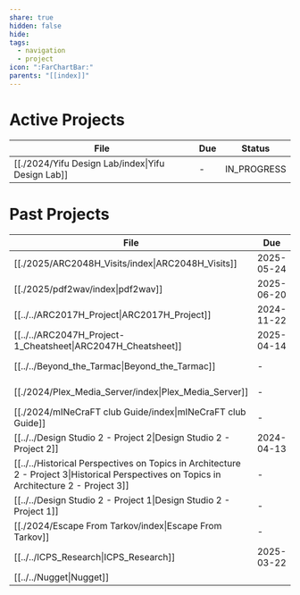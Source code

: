 ```yaml
---
share: true
hidden: false
hide: 
tags:
  - navigation
  - project
icon: ":FarChartBar:"
parents: "[[index]]"
---
```


# Active Projects

| File                                                                  | Due | Status      |
| --------------------------------------------------------------------- | --- | ----------- |
| [[./2024/Yifu Design Lab/index\|Yifu Design Lab]] | \-  | IN_PROGRESS |


# Past Projects

| File                                                                                                                                                                                                                  | Due        | Completion |
| --------------------------------------------------------------------------------------------------------------------------------------------------------------------------------------------------------------------- | ---------- | ---------- |
| [[./2025/ARC2048H_Visits/index\|ARC2048H_Visits]]                                                                                                                                                 | 2025-05-24 | 2025-04-01 |
| [[./2025/pdf2wav/index\|pdf2wav]]                                                                                                                                                                         | 2025-06-20 | 2025-02-20 |
| [[../../ARC2017H_Project\|ARC2017H_Project]]                                                                                                                                              | 2024-11-22 | 2024-12-20 |
| [[../../ARC2047H_Project-1_Cheatsheet\|ARC2047H_Cheatsheet]]                                                                                                                           | 2025-04-14 | 2024-12-15 |
| [[../../Beyond_the_Tarmac\|Beyond_the_Tarmac]]                                                                                                                                           | \-         | 2024-08-01 |
| [[./2024/Plex_Media_Server/index\|Plex_Media_Server]]                                                                                                                                           | \-         | 2024-07-10 |
| [[./2024/mINeCraFT club Guide/index\|mINeCraFT club Guide]]                                                                                                                                  | \-         | 2024-06-10 |
| [[../../Design Studio 2 - Project 2\|Design Studio 2 - Project 2]]                                                                                                             | 2024-04-13 | 2024-04-15 |
| [[../../Historical Perspectives on Topics in Architecture 2 - Project 3\|Historical Perspectives on Topics in Architecture 2 - Project 3]] | \-         | 2024-03-28 |
| [[../../Design Studio 2 - Project 1\|Design Studio 2 - Project 1]]                                                                                                             | \-         | 2024-03-22 |
| [[./2024/Escape From Tarkov/index\|Escape From Tarkov]]                                                                                                                                        | \-         | \-         |
| [[../../ICPS_Research\|ICPS_Research]]                                                                                                                                                       | 2025-03-22 | \-         |
| [[../../Nugget\|Nugget]]                                                                                                                                                                            |            | \-         |

